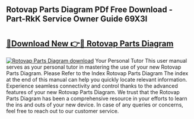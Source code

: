 ## Rotovap Parts Diagram PDf Free Download - Part-RkK Service Owner Guide 69X3I

# <h2><a href="http://dfhrvym.blite.top/?on=Rotovap+Parts+Diagram">🔗Download New 👉🔴 Rotovap Parts Diagram</a></h2>

[![Rotovap Parts Diagram download](https://i.imgur.com/lujVjoI.png)](http://dfhrvym.blite.top/?on=Rotovap+Parts+Diagram)
Your Personal Tutor This user manual serves as your personal tutor in mastering the use of your new Rotovap Parts Diagram. Please Refer to the Index Rotovap Parts Diagram The index at the end of this manual can help you quickly locate relevant information. Experience seamless connectivity and control thanks to the advanced features of your new Rotovap Parts Diagram. We trust that the Rotovap Parts Diagram has been a comprehensive resource in your efforts to learn the ins and outs of your new device. In case of any queries or concerns, feel free to reach out to our customer service.
